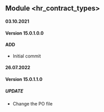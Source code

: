 ## Module <hr_contract_types>

#### 03.10.2021
#### Version 15.0.1.0.0
#### ADD
- Initial commit

#### 26.07.2022
#### Version 15.0.1.1.0
##### UPDATE
- Change the PO file

